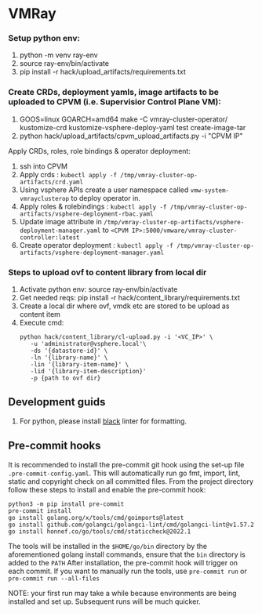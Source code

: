 # VMRay


### Setup python env:
1. python -m venv ray-env
2. source ray-env/bin/activate
3. pip install -r hack/upload_artifacts/requirements.txt

### Create CRDs, deployment yamls, image artifacts to be uploaded to CPVM (i.e. Supervisior Control Plane VM):
1. GOOS=linux GOARCH=amd64 make -C vmray-cluster-operator/ kustomize-crd kustomize-vsphere-deploy-yaml test create-image-tar
2. python hack/upload_artifacts/cpvm_upload_artifacts.py -i "CPVM IP"

Apply CRDs, roles, role bindings & operator deployment:
1. ssh into CPVM
2. Apply crds : `kubectl apply -f /tmp/vmray-cluster-op-artifacts/crd.yaml`
3. Using vsphere APIs create a user namespace called `vmw-system-vmrayclusterop` to deploy operator in.
4. Apply roles & rolebindings : `kubectl apply -f /tmp/vmray-cluster-op-artifacts/vsphere-deployment-rbac.yaml`
5. Update image attribute in `/tmp/vmray-cluster-op-artifacts/vsphere-deployment-manager.yaml` to `<CPVM IP>:5000/vmware/vmray-cluster-controller:latest`
5. Create operator deployment : `kubectl apply -f /tmp/vmray-cluster-op-artifacts/vsphere-deployment-manager.yaml`

### Steps to upload ovf to content library from local dir
1. Activate python env: source ray-env/bin/activate
2. Get needed reqs: pip install -r hack/content_library/requirements.txt
3. Create a local dir where ovf, vmdk etc are stored to be upload as content item
4. Execute cmd:
   ```
   python hack/content_library/cl-upload.py -i '<VC_IP>' \
      -u 'administrator@vsphere.local'\
      -ds '{datastore-id}' \
      -ln '{library-name}' \
      -lin '{library-item-name}' \
      -lid '{library-item-description}'
      -p {path to ovf dir}
   ```

## Development guids
1. For python, please install [black](https://pypi.org/project/black/) linter for formatting.

## Pre-commit hooks
It is recommended to install the pre-commit git hook using the set-up file `.pre-commit-config.yaml`.
This will automatically run go fmt, import, lint, static and copyright check on all committed files.
From the project directory follow these steps to install and enable the pre-commit hook:
```
python3 -m pip install pre-commit
pre-commit install
go install golang.org/x/tools/cmd/goimports@latest
go install github.com/golangci/golangci-lint/cmd/golangci-lint@v1.57.2
go install honnef.co/go/tools/cmd/staticcheck@2022.1
```

The tools will be installed in the `$HOME/go/bin` directory by the aforementioned golang install commands, ensure that the `bin` directory is added to the `PATH`
After installation, the pre-commit hook will trigger on each commit.
If you want to manually run the tools, use `pre-commit run` or `pre-commit run --all-files`

NOTE: your first run may take a while because environments are being installed and set up. Subsequent runs will be much quicker.

